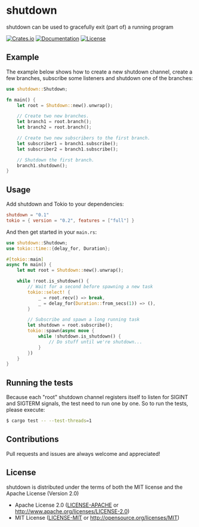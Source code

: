 # shutdown

shutdown can be used to gracefully exit (part of) a running program

[![Crates.io][crates-badge]][crates-url]
[![Documentation][docs-badge]][docs-url]
[![License][license-badge]][license-url]

[crates-badge]: https://img.shields.io/crates/v/shutdown.svg
[crates-url]: https://crates.io/crates/shutdown
[docs-badge]: https://docs.rs/shutdown/badge.svg
[docs-url]: https://docs.rs/shutdown
[license-badge]: https://img.shields.io/crates/l/shutdown.svg
[license-url]: https://github.com/risoflora/shutdown#license

## Example

The example below shows how to create a new shutdown channel, create a few
branches, subscribe some listeners and shutdown one of the branches:

```rust
use shutdown::Shutdown;

fn main() {
    let root = Shutdown::new().unwrap();

    // Create two new branches.
    let branch1 = root.branch();
    let branch2 = root.branch();

    // Create two new subscribers to the first branch.
    let subscriber1 = branch1.subscribe();
    let subscriber2 = branch1.subscribe();

    // Shutdown the first branch.
    branch1.shutdown();
}
```

## Usage

Add shutdown and Tokio to your dependencies:

```toml
shutdown = "0.1"
tokio = { version = "0.2", features = ["full"] }
```

And then get started in your `main.rs`:

```rust
use shutdown::Shutdown;
use tokio::time::{delay_for, Duration};

#[tokio::main]
async fn main() {
    let mut root = Shutdown::new().unwrap();

    while !root.is_shutdown() {
        // Wait for a second before spawning a new task
        tokio::select! {
            _ = root.recv() => break,
            _ = delay_for(Duration::from_secs(1)) => (),
        }

        // Subscribe and spawn a long running task
        let shutdown = root.subscribe();
        tokio::spawn(async move {
            while !shutdown.is_shutdown() {
                // Do stuff until we're shutdown...
            }
        })
    }
}
```

## Running the tests

Because each "root" shutdown channel registers itself to listen for SIGINT and
SIGTERM signals, the test need to run one by one. So to run the tests, please
execute:

```sh
$ cargo test -- --test-threads=1
```

## Contributions

Pull requests and issues are always welcome and appreciated!

## License

shutdown is distributed under the terms of both the MIT license and the Apache License (Version 2.0)

- Apache License 2.0 ([LICENSE-APACHE](LICENSE-APACHE) or http://www.apache.org/licenses/LICENSE-2.0)
- MIT License ([LICENSE-MIT](LICENSE-MIT) or http://opensource.org/licenses/MIT)
